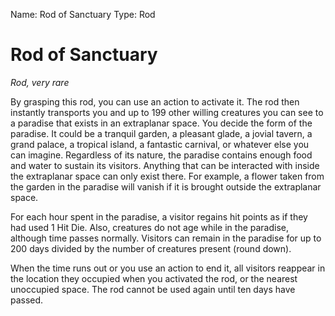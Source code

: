 Name: Rod of Sanctuary
Type: Rod

# Rod of Sanctuary
_Rod, very rare_

By grasping this rod, you can use an action to activate it. The rod then instantly transports you and up to 199 other willing creatures you can see to a paradise that exists in an extraplanar space. You decide the form of the paradise. It could be a tranquil garden, a pleasant glade, a jovial tavern, a grand palace, a tropical island, a fantastic carnival, or whatever else you can imagine. Regardless of its nature, the paradise contains enough food and water to sustain its visitors. Anything that can be interacted with inside the extraplanar space can only exist there. For example, a flower taken from the garden in the paradise will vanish if it is brought outside the extraplanar space.

For each hour spent in the paradise, a visitor regains hit points as if they had used 1 Hit Die. Also, creatures do not age while in the paradise, although time passes normally. Visitors can remain in the paradise for up to 200 days divided by the number of creatures present (round down).

When the time runs out or you use an action to end it, all visitors reappear in the location they occupied when you activated the rod, or the nearest unoccupied space. The rod cannot be used again until ten days have passed.